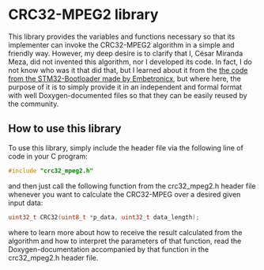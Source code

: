 # CRC32-MPEG2 library

This library provides the variables and functions necessary so that its implementer can invoke the CRC32-MPEG2 algorithm
in a simple and friendly way. However, my deep desire is to clarify that I, César Miranda Meza, did not invented this
algorithm, nor I developed its code. In fact, I do not know who was it that did that, but I learned about it from the
<a href=https://github.com/Embetronicx/STM32-Bootloader/blob/main/Bootloader_Example/HostApp/PcTool/etx_ota_update_main.c>
the code from the STM32-Bootloader made by Embetronicx</a>, but where here, the purpose of it is to simply provide it in
an independent and formal format with well Doxygen-documented files so that they can be easily reused by the community.

## How to use this library

To use this library, simply include the header file via the following line of code in your C program:

```c
#include "crc32_mpeg2.h"
```

and then just call the following function from the crc32_mpeg2.h header file whenever you want to calculate the
CRC32-MPEG over a desired given input data:

```c
uint32_t CRC32(uint8_t *p_data, uint32_t data_length);
```

where to learn more about how to receive the result calculated from the algorithm and how to interpret the parameters of
that function, read the Doxygen-documentation accompanied by that function in the crc32_mpeg2.h header file.